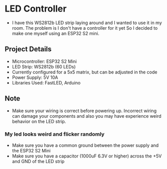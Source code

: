 # LED Controller

-   I have this WS2812b LED strip laying around and I wanted to use it in my room. The problem is I don't have a controller for it yet
    So I decided to make one myself using an ESP32 S2 mini.

## Project Details

-   Microcontroller: ESP32 S2 Mini
-   LED Strip: WS2812b (60 LEDs)
-   Currently configured for a 5x5 matrix, but can be adjusted in the code
-   Power Supply: 5V 10A
-   Libraries Used: FastLED, Arduino

## Note

-   Make sure your wiring is correct before powering up. Incorrect wiring can damage your components and also you may have experience weird behavior on the LED strip.

### My led looks weird and flicker randomly

-   Make sure you have a common ground between the power supply and the ESP32 S2 Mini
-   Make sure you have a capacitor (1000uF 6.3V or higher) across the +5V and GND of the LED strip
